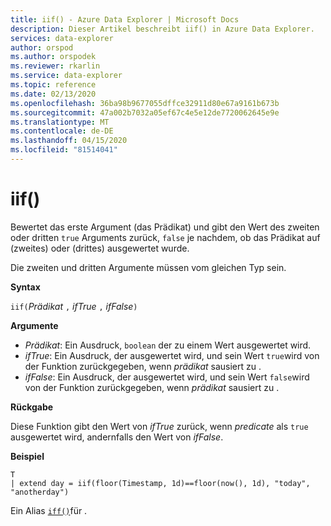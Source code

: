 ```yaml
---
title: iif() - Azure Data Explorer | Microsoft Docs
description: Dieser Artikel beschreibt iif() in Azure Data Explorer.
services: data-explorer
author: orspod
ms.author: orspodek
ms.reviewer: rkarlin
ms.service: data-explorer
ms.topic: reference
ms.date: 02/13/2020
ms.openlocfilehash: 36ba98b9677055dffce32911d80e67a9161b673b
ms.sourcegitcommit: 47a002b7032a05ef67c4e5e12de7720062645e9e
ms.translationtype: MT
ms.contentlocale: de-DE
ms.lasthandoff: 04/15/2020
ms.locfileid: "81514041"
---
```

# <a name="iif"></a>iif()

Bewertet das erste Argument (das Prädikat) und gibt den Wert des zweiten oder dritten `true` Arguments zurück, `false` je nachdem, ob das Prädikat auf (zweites) oder (drittes) ausgewertet wurde.

Die zweiten und dritten Argumente müssen vom gleichen Typ sein.

**Syntax**

`iif(`*Prädikat* `,` *ifTrue* `,` *ifFalse*`)`

**Argumente**

* *Prädikat*: Ein Ausdruck, `boolean` der zu einem Wert ausgewertet wird.
* *ifTrue*: Ein Ausdruck, der ausgewertet wird, und sein Wert `true`wird von der Funktion zurückgegeben, wenn *prädikat* sausiert zu .
* *ifFalse*: Ein Ausdruck, der ausgewertet wird, und sein Wert `false`wird von der Funktion zurückgegeben, wenn *prädikat* sausiert zu .

**Rückgabe**

Diese Funktion gibt den Wert von *ifTrue* zurück, wenn *predicate* als `true` ausgewertet wird, andernfalls den Wert von *ifFalse*.

**Beispiel**

```kusto
T 
| extend day = iif(floor(Timestamp, 1d)==floor(now(), 1d), "today", "anotherday")
```

Ein Alias [`iff()`](ifffunction.md)für .